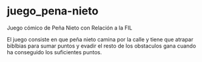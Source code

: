 juego_pena-nieto
================

Juego cómico de Peña Nieto con Relación a la FIL

El juego consiste en que peña nieto camina por la calle y tiene que atrapar 
biblbias para sumar puntos y evadir el resto de los obstaculos gana cuando ha
conseguido los suficientes puntos.
